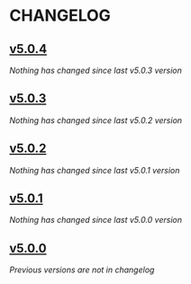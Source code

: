 # CHANGELOG

## [v5.0.4](https://github.com/softspring/events/releases/tag/v5.0.4)

*Nothing has changed since last v5.0.3 version*

## [v5.0.3](https://github.com/softspring/events/releases/tag/v5.0.3)

*Nothing has changed since last v5.0.2 version*

## [v5.0.2](https://github.com/softspring/events/releases/tag/v5.0.2)

*Nothing has changed since last v5.0.1 version*

## [v5.0.1](https://github.com/softspring/events/releases/tag/v5.0.1)

*Nothing has changed since last v5.0.0 version*

## [v5.0.0](https://github.com/softspring/events/releases/tag/v5.0.0)

*Previous versions are not in changelog*
